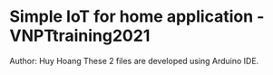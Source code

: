 # Simple IoT for home application - VNPTtraining2021
Author: Huy Hoang
These 2 files are developed using Arduino IDE.
